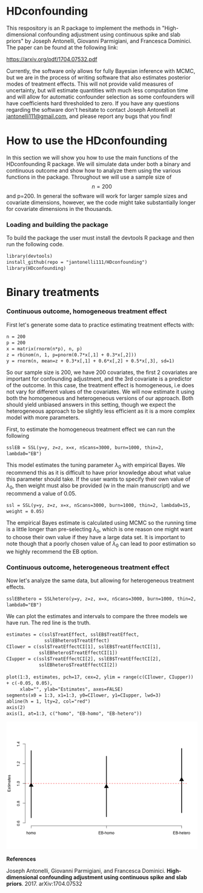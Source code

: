 # HDconfounding

This respository is an R package to implement the methods in "High-dimensional confounding adjustment using continuous spike and slab priors" by Joseph Antonelli, Giovanni Parmigiani, and Francesca Dominici.
The paper can be found at the following link:

https://arxiv.org/pdf/1704.07532.pdf

Currently, the software only allows for fully Bayesian inference with MCMC, but we are in the process of writing software that also estimates posterior modes of treatment effects. This will not provide valid measures of uncertainty, but will estimate quantities with much less computation time and will allow for automatic confounder selection as some confounders will have coefficients hard thresholded to zero. If you have any questions regarding the software don't hesitate to contact Joseph Antonelli at jantonelli111@gmail.com, and please report any bugs that you find!

# How to use the HDconfounding

In this section we will show you how to use the main functions of the HDconfounding R package. We will simulate data under both a binary and continuous outcome and show how to analyze them using the various functions in the package. Throughout we will use a sample size of $$n=200$$ and p=200. In general the software will work for larger sample sizes and covariate dimensions, however, we the code might take substantially longer for covariate dimensions in the thousands. 

### Loading and building the package

To build the package the user must install the devtools R package and then run the following code.

```
library(devtools)
install_github(repo = "jantonelli111/HDconfounding")
library(HDconfounding)
```

# Binary treatments

### Continuous outcome, homogeneous treatment effect

First let's generate some data to practice estimating treatment effects with:

```{r, eval=TRUE}
n = 200
p = 200
x = matrix(rnorm(n*p), n, p)
z = rbinom(n, 1, p=pnorm(0.7*x[,1] + 0.3*x[,2]))
y = rnorm(n, mean=z + 0.3*x[,1] + 0.6*x[,2] + 0.5*x[,3], sd=1)
```

So our sample size is 200, we have 200 covariates, the first 2 covariates are important for confounding adjustment, and the 3rd covariate is a predictor of the outcome. In this case, the treatment effect is homogeneous, i.e does not vary for different values of the covariates. We will now estimate it using both the homogeneous and heterogeneous versions of our approach. Both should yield unbiased answers in this setting, though we expect the heterogeneous approach to be slightly less efficient as it is a more complex model with more parameters.

First, to estimate the homogeneous treatment effect we can run the following

```{r, eval=TRUE}
sslEB = SSL(y=y, z=z, x=x, nScans=3000, burn=1000, thin=2, lambda0="EB")
```

This model estimates the tuning parameter $\lambda_0$ with empirical Bayes. We recommend this as it is difficult to have prior knowledge about what value this parameter should take. If the user wants to specify their own value of $\lambda_0$, then weight must also be provided (w in the main manuscript) and we recommend a value of 0.05.

```{r, eval=TRUE}
ssl = SSL(y=y, z=z, x=x, nScans=3000, burn=1000, thin=2, lambda0=15, weight = 0.05)
```

The empirical Bayes estimate is calculated using MCMC so the running time is a little longer than pre-selecting $\lambda_0$, which is one reason one might want to choose their own value if they have a large data set. It is important to note though that a poorly chosen value of $\lambda_0$ can lead to poor estimation so we highly recommend the EB option. 


### Continuous outcome, heterogeneous treatment effect

Now let's analyze the same data, but allowing for heterogeneous treatment effects. 

```{r, eval=TRUE}
sslEBhetero = SSLhetero(y=y, z=z, x=x, nScans=3000, burn=1000, thin=2, lambda0="EB")
```

We can plot the estimates and intervals to compare the three models we have run. The red line is the truth.
```{r, eval=TRUE, fig.height=6, fig.width=6}
estimates = c(ssl$TreatEffect, sslEB$TreatEffect, 
              sslEBhetero$TreatEffect)
CIlower = c(ssl$TreatEffectCI[1], sslEB$TreatEffectCI[1], 
            sslEBhetero$TreatEffectCI[1])
CIupper = c(ssl$TreatEffectCI[2], sslEB$TreatEffectCI[2],
            sslEBhetero$TreatEffectCI[2])

plot(1:3, estimates, pch=17, cex=2, ylim = range(c(CIlower, CIupper)) + c(-0.05, 0.05),
     xlab="", ylab="Estimates", axes=FALSE)
segments(x0 = 1:3, x1=1:3, y0=CIlower, y1=CIupper, lwd=3)
abline(h = 1, lty=2, col="red")
axis(2)
axis(1, at=1:3, c("homo", "EB-homo", "EB-hetero"))
```

![Alt text](images/Plot1.png)


**References**

Joseph Antonelli, Giovanni Parmigiani, and Francesca Dominici. **High-dimensional confounding adjustment using continuous spike and slab priors**. 2017. arXiv:1704.07532

